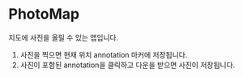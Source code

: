 # PhotoMap
지도에 사진을 올릴 수 있는 앱입니다.

1. 사진을 찍으면 현재 위치 annotation 마커에 저장됩니다.
2. 사진이 포함된 annotation을 클릭하고 다운을 받으면 사진이 저장됩니다.

